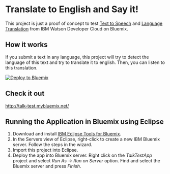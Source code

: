 Translate to English and Say it!
==============

This project is just a proof of concept to test	[Text to Speech](http://www.ibm.com/smarterplanet/us/en/ibmwatson/developercloud/text-to-speech.html) and [Language Translation](http://www.ibm.com/smarterplanet/us/en/ibmwatson/developercloud/language-translation.html) from IBM Watson Developer Cloud on Bluemix.

## How it works

If you submit a text in any language, this project will try to detect the language of this text and try to translate it to english. Then, you can listen to this translation.


[![Deploy to Bluemix](https://bluemix.net/deploy/button.png)](https://bluemix.net/deploy?repository=https://github.com/sidneyzanetti/translate-to-english)

## Check it out
http://talk-test.mybluemix.net/

## Running the Application in Bluemix using Eclipse

1. Download and install [IBM Eclipse Tools for Bluemix](https://developer.ibm.com/wasdev/downloads/#asset/tools-IBM_Eclipse_Tools_for_Bluemix).
2. In the Servers view of Eclipse, right-click to create a new IBM Bluemix server. Follow the steps in the wizard.
3. Import this project into Eclipse.
4. Deploy the app into Bluemix server. Right click on the *TalkTestApp* project and select *Run As -> Run on Server* option. Find and select the Bluemix server and press *Finish*. 
